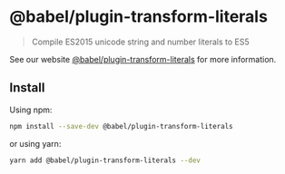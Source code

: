 # @babel/plugin-transform-literals

> Compile ES2015 unicode string and number literals to ES5

See our
website [@babel/plugin-transform-literals](https://babeljs.io/docs/babel-plugin-transform-literals)
for more information.

## Install

Using npm:

```sh
npm install --save-dev @babel/plugin-transform-literals
```

or using yarn:

```sh
yarn add @babel/plugin-transform-literals --dev
```
